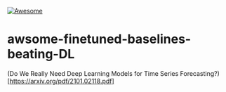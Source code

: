 
[![Awesome](https://awesome.re/badge-flat2.svg)](https://awesome.re)


# awsome-finetuned-baselines-beating-DL

(Do We Really Need Deep Learning Models for Time Series Forecasting?)[https://arxiv.org/pdf/2101.02118.pdf]
